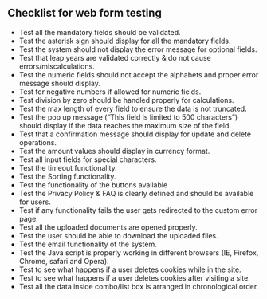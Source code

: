 ## Checklist for web form testing
- Test all the mandatory fields should be validated.
- Test the asterisk sign should display for all the mandatory fields.
- Test the system should not display the error message for optional fields.
- Test that leap years are validated correctly & do not cause errors/miscalculations.
- Test the numeric fields should not accept the alphabets and proper error message should display.
- Test for negative numbers if allowed for numeric fields.
- Test division by zero should be handled properly for calculations.
- Test the max length of every field to ensure the data is not truncated.
- Test the pop up message (“This field is limited to 500 characters”) should display if the data reaches the maximum size of the field.
- Test that a confirmation message should display for update and delete operations.
- Test the amount values should display in currency format.
- Test all input fields for special characters.
- Test the timeout functionality.
- Test the Sorting functionality.
- Test the functionality of the buttons available
- Test the Privacy Policy & FAQ is clearly defined and should be available for users.
- Test if any functionality fails the user gets redirected to the custom error page.
- Test all the uploaded documents are opened properly.
- Test the user should be able to download the uploaded files.
- Test the email functionality of the system.
- Test the Java script is properly working in different browsers (IE, Firefox, Chrome, safari and Opera).
- Test to see what happens if a user deletes cookies while in the site.
- Test to see what happens if a user deletes cookies after visiting a site.
- Test all the data inside combo/list box is arranged in chronological order.
